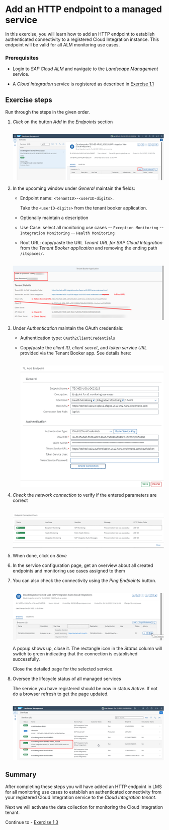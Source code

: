 # Add an HTTP endpoint to a managed service

In this exercise, you will learn how to add an HTTP endpoint to establish authenticated connectivity to a registered Cloud Integration instance. This endpoint will be valid for all ALM monitoring use cases.

### Prerequisites

- Login to *SAP Cloud ALM* and navigate to the *Landscape Management* service.

- A *Cloud Integration* service is registered as described in [Exercise 1.1](/exercises/ex1/ex11/)

## Exercise steps

Run through the steps in the given order. 

1. *Click* on the button *Add* in the *Endpoints* section

    <br>![](/exercises/ex1/images/LMSAddEndpointButton.png)
       
2.	In the upcoming window under *General* maintain the fields:
    
    - Endpoint name: `<tenantID>-<userID-digits>`. 
        
        Take the `<userID-digits>` from the tenant booker application.
		
    - Optionally maintain a description
    - Use Case: select all monitoring use cases
      -- `Exception Monitoring`
      -- `Integration Monitoring`
      -- `Health Monitoring` 
    - Root URL: copy/paste the URL *Tenant URL for SAP Cloud Integration* from the *Tenant Booker application* and removing the ending path `/itspaces/`. 
    
    <br>![](/exercises/ex1/images/BookerAppResultEndpoint.png)
    
3.	Under *Authentication* maintain the OAuth credentials:
    - Authentication type: `OAuth2ClientCredentials`
    - Copy/paste the *client ID, client secret*, and *token service URL* provided via the Tenant Booker app. See details here:
   
       <br>![](/exercises/ex1/images/LMSAddEndpoint.png)
    
4. *Check* the *network connection* to verify if the entered parameters are correct

    <br>![](/exercises/ex1/images/LMSEndpointConnectionCheck.png)
    
5. When done, click on *Save*

6. In the service configuration page, get an overview about all created endpoints and monitoring use cases assigned to them

6. You can also check the connectivity using the *Ping Endpoints* button. 

    <br>![](/exercises/ex1/images/LMSPingConnection.png)
    
    A popup shows up, close it. The rectangle icon in the *Status* column will switch to green indicating that the connection is established successfully.
    
    Close the detailed page for the selected service.
    
7.  Oversee the lifecycle status of all managed services

    The service you have registered should be now in status *Active*. If not do a browser refresh to get the page updated.

    <br>![](/exercises/ex1/images/LMSManagedServices.png)
    
## Summary

After completing these steps you will have added an HTTP endpoint in LMS for all monitoring use cases to establish an authenticated connectivity from your registered Cloud Integration service to the *Cloud Integration tenant*.

Next we will activate the data collection for monitoring the Cloud Integration tenant. 

Continue to - [Exercise 1.3](../ex13/)
